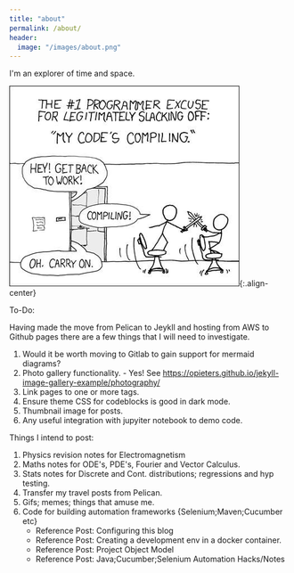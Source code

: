 ```yaml
---
title: "about"
permalink: /about/
header:
  image: "/images/about.png"
---
```


I'm an explorer of time and space.

![Comic Image](/images/comic1.jpg){:.align-center}

To-Do:

Having made the move from Pelican to Jeykll and hosting from AWS to Github pages there are a few things that I will need to investigate.

1. Would it be worth moving to Gitlab to gain support for mermaid diagrams?
2. Photo gallery functionality. - Yes! See https://opieters.github.io/jekyll-image-gallery-example/photography/
4. Link pages to one or more tags.
5. Ensure theme CSS for codeblocks is good in dark mode.
6. Thumbnail image for posts.
7. Any useful integration with jupyiter notebook to demo code.

Things I intend to post:

1. Physics revision notes for Electromagnetism
2. Maths notes for ODE's, PDE's, Fourier and Vector Calculus.
4. Stats notes for Discrete and Cont. distributions; regressions and hyp testing.
5. Transfer my travel posts from Pelican.
6. Gifs; memes; things that amuse me.
7. Code for building automation frameworks {Selenium;Maven;Cucumber etc}  
   - Reference Post: Configuring this blog
   - Reference Post: Creating a development env in a docker container.
   - Reference Post: Project Object Model
   - Reference Post: Java;Cucumber;Selenium Automation Hacks/Notes 
